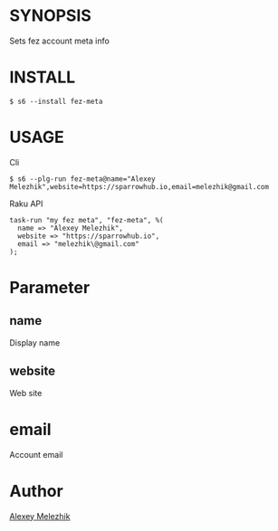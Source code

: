 # SYNOPSIS

Sets fez account meta info

# INSTALL

    $ s6 --install fez-meta

# USAGE

Cli

    $ s6 --plg-run fez-meta@name="Alexey Melezhik",website=https://sparrowhub.io,email=melezhik@gmail.com

Raku API

    task-run "my fez meta", "fez-meta", %(
      name => "Alexey Melezhik",
      website => "https://sparrowhub.io",
      email => "melezhik\@gmail.com"
    );

# Parameter

## name

Display name

## website

Web site

# email

Account email

# Author

[Alexey Melezhik](mailto:melezhik@gmail.com)
